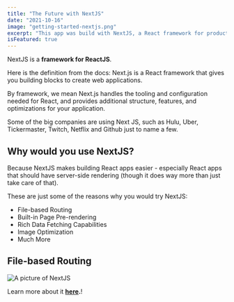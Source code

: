 ```yaml
---
title: "The Future with NextJS"
date: "2021-10-16"
image: "getting-started-nextjs.png"
excerpt: "This app was build with NextJS, a React framework for production - it makes building fullstack React apps and sites a breeze and ships with built-in SSR."
isFeatured: true
---
```


NextJS is a **framework for ReactJS**.

Here is the definition from the docs:
Next.js is a React framework that gives you building blocks to create web applications.

By framework, we mean Next.js handles the tooling and configuration needed for React, and provides additional structure, features, and optimizations for your application.

Some of the big companies are using Next JS, such as Hulu, Uber, Tickermaster, Twitch, Netflix and Github just to name a few.

## Why would you use NextJS?

Because NextJS makes building React apps easier - especially React apps that should have server-side rendering (though it does way more than just take care of that).

These are just some of the reasons why you would try NextJS:

- File-based Routing
- Built-in Page Pre-rendering
- Rich Data Fetching Capabilities
- Image Optimization
- Much More

## File-based Routing

![A picture of NextJS](nextjs-file-based-routing.png)

Learn more about it **[here](https://nextjs.org/).**!